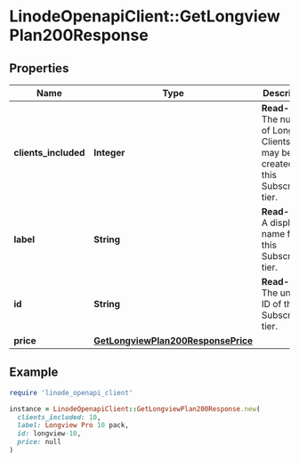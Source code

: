 # LinodeOpenapiClient::GetLongviewPlan200Response

## Properties

| Name | Type | Description | Notes |
| ---- | ---- | ----------- | ----- |
| **clients_included** | **Integer** | __Read-only__ The number of Longview Clients that may be created with this Subscription tier. | [optional][readonly] |
| **label** | **String** | __Read-only__ A display name for this Subscription tier. | [optional][readonly] |
| **id** | **String** | __Read-only__ The unique ID of this Subscription tier. | [optional][readonly] |
| **price** | [**GetLongviewPlan200ResponsePrice**](GetLongviewPlan200ResponsePrice.md) |  | [optional] |

## Example

```ruby
require 'linode_openapi_client'

instance = LinodeOpenapiClient::GetLongviewPlan200Response.new(
  clients_included: 10,
  label: Longview Pro 10 pack,
  id: longview-10,
  price: null
)
```

